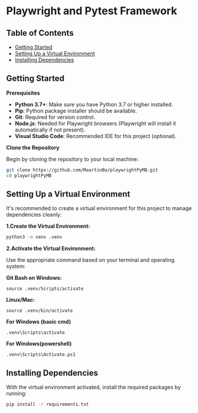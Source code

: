 # Playwright and Pytest Framework

## Table of Contents

- [Getting Started](#getting-started)
- [Setting Up a Virtual Environment](#setting-up-a-virtual-environment)
- [Installing Dependencies](#installing-dependencies)


## Getting Started

**Prerequisites**

- **Python 3.7+**: Make sure you have Python 3.7 or higher installed.
- **Pip**: Python package installer should be available.
- **Git**: Required for version control.
- **Node.js**: Needed for Playwright browsers (Playwright will install it automatically if not present).
- **Visual Studio Code**: Recommended IDE for this project (optional).

**Clone the Repository**

Begin by cloning the repository to your local machine:

```bash
git clone https://github.com/MaartinBo/playwrightPyMB.git
cd playwrightPyMB
```

## Setting Up a Virtual Environment

It's recommended to create a virtual environment for this project to manage dependencies cleanly:

**1.Create the Virtual Environment:**

```bash
python3 -m venv .venv
```

**2.Activate the Virtual Environment:**

Use the appropriate command based on your terminal and operating system:

**Git Bash on Windows:**

```
source .venv/Scripts/activate
```

**Linux/Mac:**

```
source .venv/bin/activate
```

**For Windows (basic cmd)**

```
.venv\Scripts\activate
```

**For Windows(powershell)**

```
.venv\Scripts\Activate.ps1
```

## Installing Dependencies

With the virtual environment activated, install the required packages by running:

```bash
pip install -r requirements.txt
```
